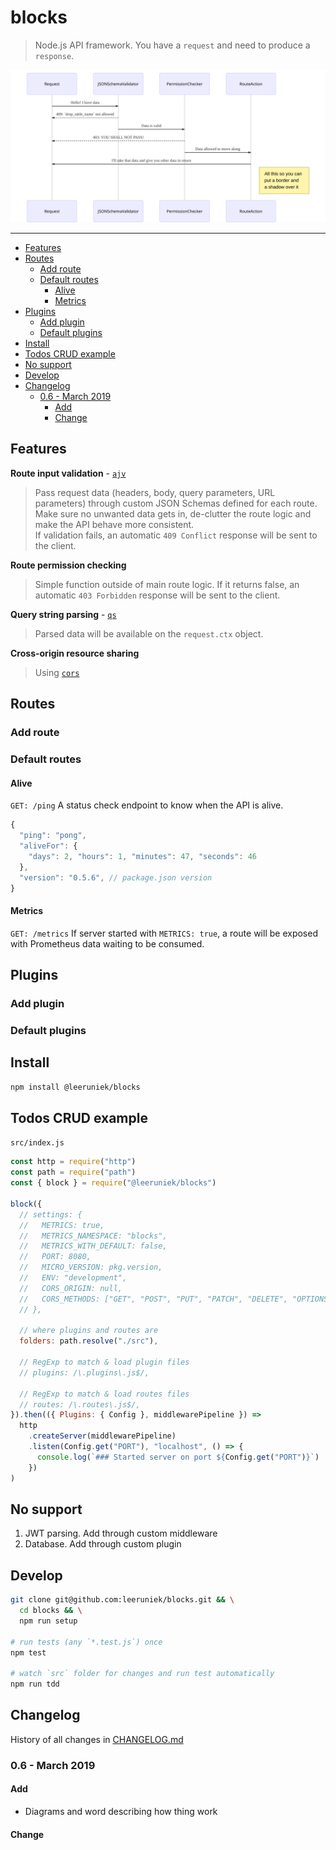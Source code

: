 <!-- markdownlint-disable line-length -->

# blocks

> Node.js API framework. You have a `request` and need to produce a `response`.

![Request-Response cycle](docs/bin/req-res-cycle.svg "Request-Response cycle")

--- 

<!-- vim-markdown-toc GFM -->

* [Features](#features)
* [Routes](#routes)
  * [Add route](#add-route)
  * [Default routes](#default-routes)
    * [Alive](#alive)
    * [Metrics](#metrics)
* [Plugins](#plugins)
  * [Add plugin](#add-plugin)
  * [Default plugins](#default-plugins)
* [Install](#install)
* [Todos CRUD example](#todos-crud-example)
* [No support](#no-support)
* [Develop](#develop)
* [Changelog](#changelog)
  * [0.6 - March 2019](#06---march-2019)
    * [Add](#add)
    * [Change](#change)

<!-- vim-markdown-toc -->

## Features

__Route input validation__ - [`ajv`](https://github.com/epoberezkin/ajv)

> Pass request data (headers, body, query parameters, URL parameters) through custom JSON Schemas defined for each route. Make sure no unwanted data gets in, de-clutter the route logic and make the API behave more consistent.  
If validation fails, an automatic `409 Conflict` response will be sent to the client.

__Route permission checking__

> Simple function outside of main route logic. If it returns false, an automatic `403 Forbidden` response will be sent to the client.

__Query string parsing__ - [`qs`](https://github.com/ljharb/qs)

> Parsed data will be available on the `request.ctx` object.

__Cross-origin resource sharing__

> Using [`cors`](https://github.com/expressjs/cors)

## Routes

### Add route

### Default routes

#### Alive

`GET: /ping` A status check endpoint to know when the API is alive.

```js
{
  "ping": "pong",
  "aliveFor": {
    "days": 2, "hours": 1, "minutes": 47, "seconds": 46
  },
  "version": "0.5.6", // package.json version 
}
```

#### Metrics

`GET: /metrics` If server started with `METRICS: true`, a route will be exposed with Prometheus data waiting to be consumed.

## Plugins

### Add plugin

### Default plugins

## Install

```bash
npm install @leeruniek/blocks
```

## Todos CRUD example 

`src/index.js`

```javascript
const http = require("http")
const path = require("path")
const { block } = require("@leeruniek/blocks")

block({
  // settings: {
  //   METRICS: true,
  //   METRICS_NAMESPACE: "blocks",
  //   METRICS_WITH_DEFAULT: false,
  //   PORT: 8080,
  //   MICRO_VERSION: pkg.version,
  //   ENV: "development",
  //   CORS_ORIGIN: null,
  //   CORS_METHODS: ["GET", "POST", "PUT", "PATCH", "DELETE", "OPTIONS"],
  // },

  // where plugins and routes are
  folders: path.resolve("./src"),

  // RegExp to match & load plugin files 
  // plugins: /\.plugins\.js$/,

  // RegExp to match & load routes files 
  // routes: /\.routes\.js$/,
}).then(({ Plugins: { Config }, middlewarePipeline }) =>
  http
    .createServer(middlewarePipeline)
    .listen(Config.get("PORT"), "localhost", () => {
      console.log(`### Started server on port ${Config.get("PORT")}`)
    })
)
```

## No support

1. JWT parsing. Add through custom middleware
1. Database. Add through custom plugin

## Develop

```bash
git clone git@github.com:leeruniek/blocks.git && \
  cd blocks && \
  npm run setup

# run tests (any `*.test.js`) once
npm test

# watch `src` folder for changes and run test automatically
npm run tdd
```

## Changelog

History of all changes in [CHANGELOG.md](/CHANGELOG.md)

### 0.6 - March 2019

#### Add

- Diagrams and word describing how thing work

#### Change

